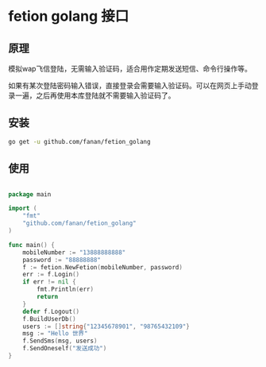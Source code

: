 fetion golang 接口
======

## 原理
模拟wap飞信登陆，无需输入验证码，适合用作定期发送短信、命令行操作等。

如果有某次登陆密码输入错误，直接登录会需要输入验证码。可以在网页上手动登录一遍，之后再使用本库登陆就不需要输入验证码了。


## 安装

```bash
go get -u github.com/fanan/fetion_golang
```


## 使用
```go

package main

import (
	"fmt"
	"github.com/fanan/fetion_golang"
)

func main() {
	mobileNumber := "13888888888"
	password := "88888888"
	f := fetion.NewFetion(mobileNumber, password)
	err := f.Login()
	if err != nil {
		fmt.Println(err)
		return
	}
	defer f.Logout()
	f.BuildUserDb()
    users := []string{"12345678901", "98765432109"}
    msg := "Hello 世界"
    f.SendSms(msg, users)
	f.SendOneself("发送成功")
}
```
